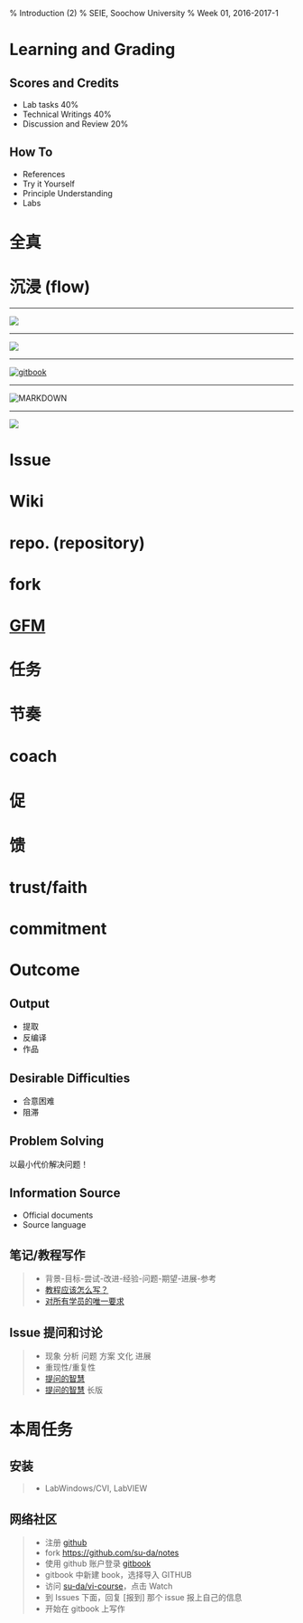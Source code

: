 % Introduction (2)
% SEIE, Soochow University
% Week 01, 2016-2017-1

# Learning and Grading

## Scores and Credits

* Lab tasks 40%
* Technical Writings 40%
* Discussion and Review 20%

## How To

* References
* Try it Yourself
* Principle Understanding
* Labs

# 全真

# 沉浸 (flow)

---

[![](res/GitHub_logo_2013_padded.svg)](https://github.com)

---

[![](res/Git-logo.svg)](https://git-scm.com/)

---

[![gitbook](res/gitbook_logo.png)](https://gitbook.com/)

---

![MARKDOWN](res/markdown.svg)

---

[![](res/GitHub_logo_2013_padded.svg)](https://github.com)

# Issue

# Wiki

# repo. (repository)

# fork

# [GFM](https://help.github.com/articles/basic-writing-and-formatting-syntax/)

# 任务

# 节奏

# coach

# 促

# 馈

# trust/faith

# commitment

# Outcome

## Output

* 提取
* 反编译
* 作品

## Desirable Difficulties

* 合意困难
* 阻滞

## Problem Solving

以最小代价解决问题！

## Information Source

* Official documents
* Source language

## 笔记/教程写作

> * 背景-目标-尝试-改进-经验-问题-期望-进展-参考
> * [教程应该怎么写？](https://github.com/su-da/notes/wiki/%E6%95%99%E7%A8%8B%E5%BA%94%E8%AF%A5%E6%80%8E%E4%B9%88%E5%86%99%EF%BC%9F)
> * [对所有学员的唯一要求](https://github.com/su-da/notes/wiki/%E5%AF%B9%E6%89%80%E6%9C%89%E5%AD%A6%E5%91%98%E7%9A%84%E5%94%AF%E4%B8%80%E8%A6%81%E6%B1%82)

## Issue 提问和讨论

> * 现象 分析 问题 方案 文化 进展
> * 重现性/重复性
> * [提问的智慧](https://lug.ustc.edu.cn/newwiki/doc/smart-questions)
> * [提问的智慧](https://lug.ustc.edu.cn/wiki/doc/smart-questions) 长版

# 本周任务

## 安装

> * LabWindows/CVI, LabVIEW

## 网络社区

> * 注册 [github](https://github.com)
> * fork https://github.com/su-da/notes
> * 使用 github 账户登录 [gitbook](https://gitbook.com)
> * gitbook 中新建 book，选择导入 GITHUB
> * 访问 [su-da/vi-course](https://github.com/su-da/vi-course)，点击 Watch
> * 到 Issues 下面，回复 [报到] 那个 issue 报上自己的信息
> * 开始在 gitbook 上写作
